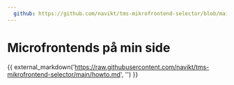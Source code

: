 ```yaml
---
  github: https://github.com/navikt/tms-mikrofrontend-selector/blob/main/howto.md
---
```


# Microfrontends på min side
{{ external_markdown('https://raw.githubusercontent.com/navikt/tms-mikrofrontend-selector/main/howto.md', '') }}